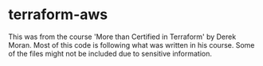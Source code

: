 # terraform-aws
This was from the course 'More than Certified in Terraform' by Derek Moran.  Most of this code is following what was written in his course. Some of the files might not be included due to sensitive information.

